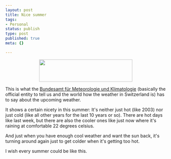 ```yaml
---
layout: post
title: Nice summer
tags:
- Personal
status: publish
type: post
published: true
meta: {}

---
```

<div align="center"><img width='292' height='70' border='0' hspace='5' src='http://www.gnegg.ch/uploads/weather.png' alt='' /></div>
<p>This is what the <a href="http://www.meteoschweiz.ch">Bundesamt für Meteorologie und Klimatologie</a> (basically the official entity to tell us and the world how the weather in Switzerland is) has to say about the upcoming weather.</p>
<p>It shows a certain nicety in this summer: It's neither just hot (like 2003) nor just cold (like all other years for the last 10 years or so). There are hot days like last week, but there are also the cooler ones like just now where it's raining at comfortable 22 degrees celsius.</p>
<p>And just when you have enough cool weather and want the sun back, it's turning around again just to get colder when it's getting too hot.</p>
<p>I wish every summer could be like this.</p>
